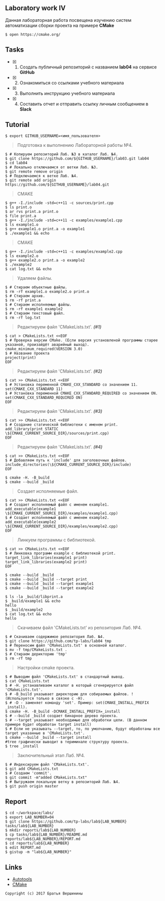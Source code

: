## Laboratory work IV

Данная лабораторная работа посвещена изучению систем автоматизации сборки проекта на примере **CMake**

```ShellSession
$ open https://cmake.org/
```

## Tasks

- [X] 1. Создать публичный репозиторий с названием **lab04** на сервисе **GitHub**
- [X] 2. Ознакомиться со ссылками учебного материала
- [X] 3. Выполнить инструкцию учебного материала
- [X] 4. Составить отчет и отправить ссылку личным сообщением в **Slack**

## Tutorial

```ShellSession
$ export GITHUB_USERNAME=<имя_пользователя>
```

>Подготовка к выполнению Лабораторной работы №4.
```ShellSession
$ # Копируем репозиторий Лаб. №3 в каталог Лаб. №4.
$ git clone https://github.com/${GITHUB_USERNAME}/lab03.git lab04
$ cd lab04
$ # Локально отключаемся от ветки Лаб. №3.
$ git remote remove origin
$ # Подключаемся к ветке Лаб. №4.
$ git remote add origin https://github.com/${GITHUB_USERNAME}/lab04.git
```

>CMAKE
```ShellSession 
$ g++ -I./include -std=c++11 -c sources/print.cpp
$ ls print.o
$ ar rvs print.a print.o
$ file print.a
$ g++ -I./include -std=c++11 -c examples/example1.cpp
$ ls example1.o
$ g++ example1.o print.a -o example1
$ ./example1 && echo
```

>CMAKE
```ShellSession
$ g++ -I./include -std=c++11 -c examples/example2.cpp
$ ls example2.o
$ g++ example2.o print.a -o example2
$ ./example2
$ cat log.txt && echo
```

>Удаляем файлы.
```ShellSession
$ # Стираем объектные файлы.
$ rm -rf example1.o example2.o print.o
$ # Стираем архив.
$ rm -rf print.a
$ # Стираем исполняемые файлы.
$ rm -rf example1 example2
$ # Стираем текстовый файл.
$ rm -rf log.txt
```

>Редактируем файл 'CMakeLists.txt'. _**(#1)**_
```ShellSession
$ cat > CMakeLists.txt <<EOF
$ # Проверка версии CMake. (Если версия установленой программы старее указаной, произайдёт аварийный выход).
cmake_minimum_required(VERSION 3.0)
$ # Название проекта
project(print)
EOF
```

>Редактируем файл 'CMakeLists.txt'. _**(#2)**_
```ShellSession
$ cat >> CMakeLists.txt <<EOF
$ # Установка переменной CMAKE_CXX_STANDARD со значением 11.
set(CMAKE_CXX_STANDARD 11)
$ # Установка переменной CMAKE_CXX_STANDARD_REQUIRED со значением ON.
set(CMAKE_CXX_STANDARD_REQUIRED ON)
EOF
```

>Редактируем файл 'CMakeLists.txt'.  _**(#3)**_
```ShellSession
$ cat >> CMakeLists.txt <<EOF
$ # Создание статической библиотеки с именем print.
add_library(print STATIC \${CMAKE_CURRENT_SOURCE_DIR}/sources/print.cpp)
EOF
```

>Редактируем файл 'CMakeLists.txt'.  _**(#4)**_
```ShellSession
$ cat >> CMakeLists.txt <<EOF
$ # Добавляем путь к 'include' для заголовочных файлов.
include_directories(\${CMAKE_CURRENT_SOURCE_DIR}/include)
EOF
```

```ShellSession
$ cmake -H. -B_build
$ cmake --build _build
```

>Создает исполняемые файл.
```ShellSession
$ cat >> CMakeLists.txt <<EOF
$ # Создает исполняемый файл с именем example1.
add_executable(example1 \${CMAKE_CURRENT_SOURCE_DIR}/examples/example1.cpp)
$ # Создает исполняемый файл с именем example2.
add_executable(example2 \${CMAKE_CURRENT_SOURCE_DIR}/examples/example2.cpp)
EOF
```

>Линкуем программы с библиотекой.
```ShellSession
$ cat >> CMakeLists.txt <<EOF
$ # Линковка программ example с библиотекой print.
target_link_libraries(example1 print)
target_link_libraries(example2 print)
EOF
```


```ShellSession
$ cmake --build _build
$ cmake --build _build --target print
$ cmake --build _build --target example1
$ cmake --build _build --target example2
```

```ShellSession
$ ls -la _build/libprint.a
$ _build/example1 && echo
hello
$ _build/example2
$ cat log.txt && echo
hello
```

>Скачиваем файл 'CMakeLists.txt' из репозитория Лаб. №4.
```ShellSession
$ # Скачиваем содержимое репозитория Лаб. №4.
$ git clone https://github.com/tp-labs/lab04 tmp
$ # Переносим файл 'CMakeLists.txt' в основной каталог.
$ mv -f tmp/CMakeLists.txt .
$ # Стираем дерикторию 'tmp'
$ rm -rf tmp
```

>Настройки cmake проекта.
```ShellSession
$ # Выводим файл 'CMakeLists.txt' в стандартный вывод.
$ cat CMakeLists.txt
$ # -H. устанавливаем каталог в который сгенерируется файл 'CMakeLists.txt'.
$ # -B_build указывает директорию для собираемых файлов. !(Используется только в связке с -H).
$ # -D - заменяет команду 'set'. Пример: set(CMAKE_INSTALL_PREFIX _install).
$ cmake -H. -B_build -DCMAKE_INSTALL_PREFIX=_install
$ # --build _build создает бинарное дерево проекта.
$ # --target указывает необходимые для обработки цели. (В данном примере будет обработан target install)
$ # Если не указывать --target, то, по умолчанию, будут обработаны все target указанные в 'CMakeLists.txt'.
$ cmake --build _build --target install
#tree графически выводит в териминале структуру проекта.
$ tree _install
```

>Заключительный этап Лаб. №4.
```ShellSession
$ # Индексируем файл 'CMakeLists.txt'.
$ git add CMakeLists.txt
$ # Создаем 'commit'.
$ git commit -m"added CMakeLists.txt"
$ # Выгружаем локальную ветку в репозиторий Лаб. №4.
$ git push origin master
```

## Report

```ShellSession
$ cd ~/workspace/labs/
$ export LAB_NUMBER=04
$ git clone https://github.com/tp-labs/lab${LAB_NUMBER} tasks/lab${LAB_NUMBER}
$ mkdir reports/lab${LAB_NUMBER}
$ cp tasks/lab${LAB_NUMBER}/README.md reports/lab${LAB_NUMBER}/REPORT.md
$ cd reports/lab${LAB_NUMBER}
$ edit REPORT.md
$ gistup -m "lab${LAB_NUMBER}"
```

## Links

- [Autotools](http://www.gnu.org/software/automake/manual/html_node/Autotools-Introduction.html)
- [CMake](https://cgold.readthedocs.io/en/latest/index.html)

```
Copyright (c) 2017 Братья Вершинины
```

